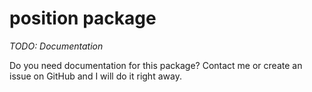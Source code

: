 # position package

*TODO: Documentation*

Do you need documentation for this package? Contact me or create an issue on GitHub and I will do it right away. 
